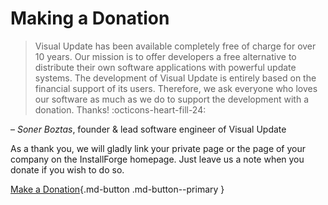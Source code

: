 # Making a Donation

> Visual Update has been available completely free of charge for over 10 years. Our mission is  to offer developers a 
free alternative to distribute their own software applications with powerful update systems.
The development of Visual Update is entirely based on the financial support of its users.
Therefore, we ask everyone who loves our software as much as we do to support the development with a donation.
Thanks! :octicons-heart-fill-24:

– _Soner Boztas_, founder & lead software engineer of Visual Update

As a thank you, we will gladly link your private page or the page of your company on the InstallForge homepage. Just
leave us a note when you donate if you wish to do so.

[Make a Donation](https://www.paypal.com/donate/?hosted_button_id=QQH354VPX2FDG){.md-button .md-button--primary }
